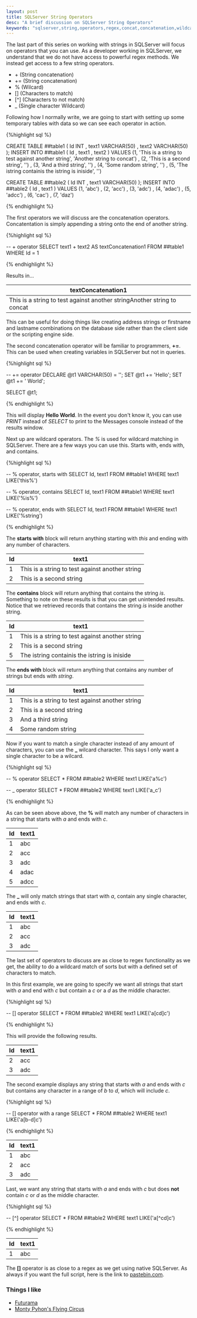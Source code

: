 ```yaml
---
layout: post
title: SQLServer String Operators
desc: "A brief discussion on SQLServer String Operators"
keywords: "sqlserver,string,operators,regex,concat,concatenation,wildcard,wildcards"
---
```


The last part of this series on working with strings in SQLServer will focus on operators that you can use.  As a developer working in SQLServer, we understand that we do not have access to powerful regex methods.  We instead get access to a few string operators.

+ \+ (String concatenation)
+ += (String concatenation)
+ % (Wilcard)
+ [] (Characters to match)
+ [^] (Characters to not match)
+ _ (Single character Wildcard)

Following how I normally write, we are going to start with setting up some temporary tables with data so we can see each operator in action.

{%highlight sql %}

CREATE TABLE ##table1 (
	  Id INT
	, text1 VARCHAR(50)
	, text2 VARCHAR(50)
);
INSERT INTO ##table1 (
	  Id
	, text1
	, text2
)
VALUES
	  (1, 'This is a string to test against another string', 'Another string to concat')
	, (2, 'This is a second string', '')
	, (3, 'And a third string', '')
	, (4, 'Some random string', '')
	, (5, 'The istring containis the istring is iniside', '')

CREATE TABLE ##table2 (
	  Id INT
	, text1 VARCHAR(50)
);
INSERT INTO ##table2 (
	  Id
	, text1
)
VALUES
	  (1, 'abc')
	, (2, 'acc')
	, (3, 'adc')
	, (4, 'adac')
	, (5, 'adcc')
	, (6, 'cac')
	, (7, 'daz')

{% endhighlight %}

The first operators we will discuss are the concatenation operators.  Concatentation is simply appending a string onto the end of another string.

{%highlight sql %}

-- + operator
SELECT
	text1 + text2 AS textConcatenation1
FROM ##table1
WHERE Id = 1

{% endhighlight %}

Results in...

|textConcatenation1|
|------------------|
|This is a string to test against another stringAnother string to concat|

This can be useful for doing things like creating address strings or firstname and lastname combinations on the database side rather than the client side or the scripting engine side.

The second concatenation operator will be familiar to programmers, **+=**.  This can be used when creating variables in SQLServer but not in queries.

{%highlight sql %}

-- += operator
DECLARE @t1 VARCHAR(50) = '';
SET @t1 += 'Hello';
SET @t1 += ' World';

SELECT @t1;

{% endhighlight %}

This will display **Hello World**.  In the event you don't know it, you can use *PRINT* instead of *SELECT* to print to the Messages console instead of the results window.

Next up are wildcard operators.  The *%* is used for wildcard matching in SQLServer.  There are a few ways you can use this.  Starts with, ends with, and contains.

{%highlight sql %}

-- % operator, starts with
SELECT Id, text1
FROM ##table1
WHERE text1 LIKE('this%')

-- % operator, contains
SELECT Id, text1
FROM ##table1
WHERE text1 LIKE('%is%')

-- % operator, ends with
SELECT Id, text1
FROM ##table1
WHERE text1 LIKE('%string')

{% endhighlight %}

The **starts with** block will return anything starting with *this* and ending with any number of characters.

|Id|text1|
|--|-----|
|1|This is a string to test against another string|
|2|This is a second string|

The **contains** block will return anything that contains the string *is*.  Something to note on these results is that you can get unintended results.  Notice that we retrieved records that contains the string *is* inside another string.

|Id|text1|
|--|-----|
|1|This is a string to test against another string|
|2|This is a second string|
|5|The istring containis the istring is iniside|

The **ends with** block will return anything that contains any number of strings but ends with *string*.

|Id|text1|
|--|-----|
|1|This is a string to test against another string|
|2|This is a second string|
|3|And a third string|
|4|Some random string|

Now if you want to match a single character instead of any amount of characters, you can use the **_** wilcard character.  This says I only want a single character to be a wilcard.

{%highlight sql %}

-- % operator
SELECT *
FROM ##table2
WHERE text1 LIKE('a%c')

-- _ operator
SELECT *
FROM ##table2
WHERE text1 LIKE('a_c')

{% endhighlight %}

As can be seen above above, the **%** will match any number of characters in a string that starts with *a* and ends with *c*.

|Id|text1|
|--|-----|
|1|abc|
|2|acc|
|3|adc|
|4|adac|
|5|adcc|

The **_** will only match strings that start with *a*, contain any single character, and ends with *c*.

|Id|text1|
|--|-----|
|1|abc|
|2|acc|
|3|adc|

The last set of operators to discuss are as close to regex functionality as we get, the ability to do a wildcard match of sorts but with a defined set of characters to match.

In this first example, we are going to specify we want all strings that start with *a* and end with *c* but contain a *c* or a *d* as the middle character.

{%highlight sql %}

-- [] operator
SELECT *
FROM ##table2
WHERE text1 LIKE('a[cd]c')

{% endhighlight %}

This will provide the following results.

|Id|text1|
|--|-----|
|2|acc|
|3|adc|

The second example displays any string that starts with *a* and ends with *c* but contains any character in a range of *b* to *d*, which will include *c*.

{%highlight sql %}

-- [] operator with a range
SELECT *
FROM ##table2
WHERE text1 LIKE('a[b-d]c')

{% endhighlight %}

|Id|text1|
|--|-----|
|1|abc|
|2|acc|
|3|adc|

Last, we want any string that starts with *a* and ends with *c* but does **not** contain *c* or *d* as the middle character.

{%highlight sql %}

-- [^] operator
SELECT *
FROM ##table2
WHERE text1 LIKE('a[^cd]c')

{% endhighlight %}

|Id|text1|
|--|-----|
|1|abc|

The **[]** operator is as close to a regex as we get using native SQLServer.  As always if you want the full script, here is the link to [pastebin.com](http://pastebin.com/1dqf7JGq).

### Things I like
+ [Futurama](http://www.cc.com/shows/futurama)
+ [Monty Pyhon's Flying Circus](http://www.imdb.com/title/tt0063929/)
